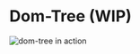 # Dom-Tree (WIP)

![dom-tree in action](https://github.com/m-sureshraj/dom-tree/blob/master/media/dom-tree-on-action.gif)
